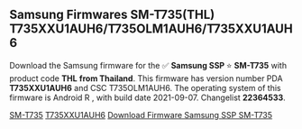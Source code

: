 <h2>Samsung Firmwares SM-T735(THL) T735XXU1AUH6/T735OLM1AUH6/T735XXU1AUH6</h2>
Download the Samsung firmware for the ✅ <strong>Samsung SSP </strong> ⭐ <strong>SM-T735</strong> with product code <strong>THL</strong> <strong> from Thailand</strong>. This firmware has version number PDA <strong>T735XXU1AUH6</strong> and CSC T735OLM1AUH6. The operating system of this firmware is Android R , with build date 2021-09-07. Changelist <strong>22364533</strong>.


[SM-T735](https://samfirm.shop/samsung/model/SM-T735)
[T735XXU1AUH6](https://samfirm.shop/samsung/pda/T735XXU1AUH6)
[Download Firmware Samsung SSP SM-T735](https://samfirm.shop/samsung/firmware/453945)
